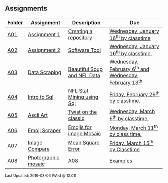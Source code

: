 ## Assignments
| Folder | Assignment | Description | Due|
 | ------------|------------|------------|------------|
 | [A01](https://github.com/rugbyprof/4883-Software-Tools/tree/master/Assignments/A01) | [ Assignment 1 ](https://github.com/rugbyprof/4883-Software-Tools/tree/master/Assignments/A01) | [ Creating a repository](https://github.com/rugbyprof/4883-Software-Tools/tree/master/Assignments/A01) | [Wednesday, January 16<sup>th</sup> by classtime](https://github.com/rugbyprof/4883-Software-Tools/tree/master/Assignments/A01) |
 | [A02](https://github.com/rugbyprof/4883-Software-Tools/tree/master/Assignments/A02) | [ Assignment 2 ](https://github.com/rugbyprof/4883-Software-Tools/tree/master/Assignments/A02) | [ Software Tool](https://github.com/rugbyprof/4883-Software-Tools/tree/master/Assignments/A02) | [Wednesday, January 16<sup>th</sup> by classtime.](https://github.com/rugbyprof/4883-Software-Tools/tree/master/Assignments/A02) |
 | [A03](https://github.com/rugbyprof/4883-Software-Tools/tree/master/Assignments/A03) | [ Data Scraping ](https://github.com/rugbyprof/4883-Software-Tools/tree/master/Assignments/A03) | [ Beautiful Soup and NFL Data](https://github.com/rugbyprof/4883-Software-Tools/tree/master/Assignments/A03) | [Wednesday, February 6<sup>th</sup> and Wednesday, February 13<sup>th</sup>](https://github.com/rugbyprof/4883-Software-Tools/tree/master/Assignments/A03) |
 | [A04](https://github.com/rugbyprof/4883-Software-Tools/tree/master/Assignments/A04) | [ Intro to Sql ](https://github.com/rugbyprof/4883-Software-Tools/tree/master/Assignments/A04) | [ NFL Stat Mining using Sql](https://github.com/rugbyprof/4883-Software-Tools/tree/master/Assignments/A04) | [Friday, February 29<sup>th</sup> by classtime.](https://github.com/rugbyprof/4883-Software-Tools/tree/master/Assignments/A04) |
 | [A05](https://github.com/rugbyprof/4883-Software-Tools/tree/master/Assignments/A05) | [ Ascii Art ](https://github.com/rugbyprof/4883-Software-Tools/tree/master/Assignments/A05) | [ Twist on the classic](https://github.com/rugbyprof/4883-Software-Tools/tree/master/Assignments/A05) | [Wednesday, March 6<sup>th</sup> by classtime.](https://github.com/rugbyprof/4883-Software-Tools/tree/master/Assignments/A05) |
 | [A06](https://github.com/rugbyprof/4883-Software-Tools/tree/master/Assignments/A06) | [ Emoji Scraper ](https://github.com/rugbyprof/4883-Software-Tools/tree/master/Assignments/A06) | [ Emojis for image Mosaic](https://github.com/rugbyprof/4883-Software-Tools/tree/master/Assignments/A06) | [Monday, March 11<sup>th</sup> by class time.](https://github.com/rugbyprof/4883-Software-Tools/tree/master/Assignments/A06) |
 | [A07](https://github.com/rugbyprof/4883-Software-Tools/tree/master/Assignments/A07) | [ Image Compare ](https://github.com/rugbyprof/4883-Software-Tools/tree/master/Assignments/A07) | [ Mean Square Error](https://github.com/rugbyprof/4883-Software-Tools/tree/master/Assignments/A07) | [Friday, March 15<sup>th</sup> by Classtime](https://github.com/rugbyprof/4883-Software-Tools/tree/master/Assignments/A07) |
 | [A08](https://github.com/rugbyprof/4883-Software-Tools/tree/master/Assignments/A08) | [ Photographic mosaic](https://github.com/rugbyprof/4883-Software-Tools/tree/master/Assignments/A08) | [A08](https://github.com/rugbyprof/4883-Software-Tools/tree/master/Assignments/A08) | [ Examples](https://github.com/rugbyprof/4883-Software-Tools/tree/master/Assignments/A08) | [A08](https://github.com/rugbyprof/4883-Software-Tools/tree/master/Assignments/A08) | [ Solving the Problem](https://github.com/rugbyprof/4883-Software-Tools/tree/master/Assignments/A08) | [A08](https://github.com/rugbyprof/4883-Software-Tools/tree/master/Assignments/A08) | [ Step 1: Obtaining Sub](https://github.com/rugbyprof/4883-Software-Tools/tree/master/Assignments/A08) | [Images](https://github.com/rugbyprof/4883-Software-Tools/tree/master/Assignments/A08) | [A08](https://github.com/rugbyprof/4883-Software-Tools/tree/master/Assignments/A08) | [ Step 2. Read, Edit, Create images](https://github.com/rugbyprof/4883-Software-Tools/tree/master/Assignments/A08) | [A08](https://github.com/rugbyprof/4883-Software-Tools/tree/master/Assignments/A08) | [ Size and Shape](https://github.com/rugbyprof/4883-Software-Tools/tree/master/Assignments/A08) | [A08](https://github.com/rugbyprof/4883-Software-Tools/tree/master/Assignments/A08) | [ Editing Images](https://github.com/rugbyprof/4883-Software-Tools/tree/master/Assignments/A08) | [A08](https://github.com/rugbyprof/4883-Software-Tools/tree/master/Assignments/A08) | [ Color](https://github.com/rugbyprof/4883-Software-Tools/tree/master/Assignments/A08) | [A08](https://github.com/rugbyprof/4883-Software-Tools/tree/master/Assignments/A08) | [ Python Pillow References](https://github.com/rugbyprof/4883-Software-Tools/tree/master/Assignments/A08) | [A08](https://github.com/rugbyprof/4883-Software-Tools/tree/master/Assignments/A08) | [ Example Approaches](https://github.com/rugbyprof/4883-Software-Tools/tree/master/Assignments/A08) | [A08](https://github.com/rugbyprof/4883-Software-Tools/tree/master/Assignments/A08) | [ References](https://github.com/rugbyprof/4883-Software-Tools/tree/master/Assignments/A08) | [N/A](https://github.com/rugbyprof/4883-Software-Tools/tree/master/Assignments/A08) |

<sup>Last Updated: 2019-03-06 (Wed @ 12:01)</sup>